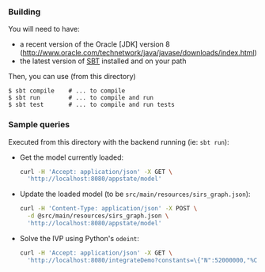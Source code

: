 ### Building

You will need to have:
  - a recent version of the Oracle [JDK] version 8 (http://www.oracle.com/technetwork/java/javase/downloads/index.html)
  - the latest version of [SBT](http://www.scala-sbt.org/) installed and on your path

Then, you can use (from this directory)

    $ sbt compile    # ... to compile
    $ sbt run        # ... to compile and run
    $ sbt test       # ... to compile and run tests

### Sample queries

Executed from this directory with the backend running (ie: `sbt run`):

  * Get the model currently loaded:

    ```sh
    curl -H 'Accept: application/json' -X GET \
      'http://localhost:8080/appstate/model'
    ```
  
  * Update the loaded model (to be `src/main/resources/sirs_graph.json`):

    ```sh
    curl -H 'Content-Type: application/json' -X POST \
      -d @src/main/resources/sirs_graph.json \
      'http://localhost:8080/appstate/model'
    ```
  
  * Solve the IVP using Python's `odeint`:

    ```sh
    curl -H 'Accept: application/json' -X GET \
      'http://localhost:8080/integrateDemo?constants=\{"N":52000000,"%CE%B3":0.333,"%CE%B2":0.413,"%CE%BC":0\}&boundary=\{"Susceptible":51999999,"Infectious":1,"Recovered":0\}&initialTime=40&finalTime=100&stepSize=1'
    ```
